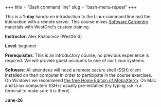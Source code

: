 +++
title = "Bash command line"
slug = "bash-menu-repeat"
+++

This is a **1-day** hands-on introduction to the Linux command line and the interaction with a remote
server. This course mixes [Software Carpentry](https://software-carpentry.org) materials with WestGrid's
custom training.

**Instructor**: Alex Razoumov (WestGrid)

**Level**: beginner

**Prerequisites**: This is an introductory course, no previous experience is required. We will provide
guest accounts to one of our Linux systems.

**Software**: All attendees will need a remote secure shell (SSH) client installed on their computer in
order to participate in the course exercises. On Windows we recommend
[the free Home Edition of MobaXterm](https://mobaxterm.mobatek.net/download.html). On Mac and Linux
computers SSH is usually pre-installed (try typing `ssh` in a terminal to make sure it is there).

**June-26**

<!-- **May-26** -->
<!-- {{< zoom >}} -->
<!-- <b>9am-9:45am Pacific</b> {{< link url="../bash-opening1" text="Morning opening session" >}}<br> -->
<!-- {{< /zoom >}} -->

<!-- {{< reading >}} -->
<!-- {{< link url="../bash/bash-01-intro" text="Introduction (10 min)" >}} -->
<!-- {{< /reading >}}<br> -->

<!-- {{< video >}} -->
<!-- {{< link url="../bash/bash-02-filesystem" text="Navigating the filesystem (9 min)" >}}<br> -->
<!-- {{< link url="../bash/bash-03-creating-moving-copying" text="Creating, moving and copying things (10 min)" >}}<br> -->
<!-- {{< link url="../bash/bash-04-tar-gzip" text="Archives and compression (12 min)" >}}<br> -->
<!-- {{< link url="../bash/bash-05-file-transfer" text="Transferring files and directories to/from remote computers (15 min)" >}}<br> -->
<!-- {{< link url="../bash/bash-06-wildcards-redirection-pipes" text="Wildcards, redirection to files, pipes, and aliases (10 min)" >}}<br> -->
<!-- {{< link url="../bash/bash-07-loops" text="Loops (9 min)" >}} -->
<!-- {{< /video >}}<br> -->

<!-- {{< zoom >}} -->
<!-- <b>2pm-3:30pm Pacific</b> We will go together through the challenges, do some exercises, and debug problems. -->
<!-- {{< /zoom >}} -->

<!-- **May-27** -->
<!-- {{< zoom >}} -->
<!-- <b>9am-9:45am Pacific</b> {{< link url="../bash-opening2" text="Morning opening session" >}}<br> -->
<!-- {{< /zoom >}} -->

<!-- {{< video >}} -->
<!-- {{< link url="../bash/bash-08-scripts-functions" text="Bash scripts and functions, and variables (32 min)" >}}<br> -->
<!-- {{< link url="../bash/bash-09-grep-find" text="Finding things with `grep` and `find` (13 min)" >}}<br> -->
<!-- {{< link url="../bash/bash-10-text-manipulation" text="Text manipulation (19 min)" >}}<br> -->
<!-- {{< link url="../bash/bash-11-other" text="Other advanced topics (6 min)" >}} -->
<!-- {{< /video >}}<br> -->

<!-- {{< zoom >}} -->
<!-- <b>2pm-3:30pm Pacific</b> We will go together through the challenges, do some exercises, debug problems, and -->
<!-- wrap up the course. -->
<!-- {{< /zoom >}} -->
